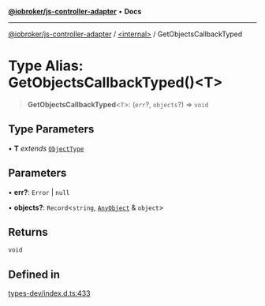 [**@iobroker/js-controller-adapter**](../../README.md) • **Docs**

***

[@iobroker/js-controller-adapter](../../globals.md) / [\<internal\>](../README.md) / GetObjectsCallbackTyped

# Type Alias: GetObjectsCallbackTyped()\<T\>

> **GetObjectsCallbackTyped**\<`T`\>: (`err`?, `objects`?) => `void`

## Type Parameters

• **T** *extends* [`ObjectType`](ObjectType.md)

## Parameters

• **err?**: `Error` \| `null`

• **objects?**: `Record`\<`string`, [`AnyObject`](AnyObject.md) & `object`\>

## Returns

`void`

## Defined in

[types-dev/index.d.ts:433](https://github.com/ioBroker/ioBroker.js-controller/blob/6e6387bb66b8177b201746ee5d7461396c3654ed/packages/types-dev/index.d.ts#L433)
